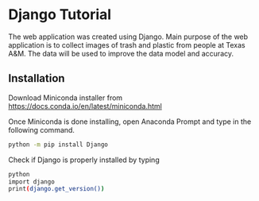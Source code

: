 # Django Tutorial

The web application was created using Django. Main purpose of the web application is to collect images of trash and plastic from people at Texas A&M. The data will be used to improve the data model and accuracy.

## Installation
Download Miniconda installer from https://docs.conda.io/en/latest/miniconda.html

Once Miniconda is done installing, open Anaconda Prompt and type in the following command.
```bash
python -m pip install Django
```
Check if Django is properly installed by typing
```bash
python
import django
print(django.get_version())
```
